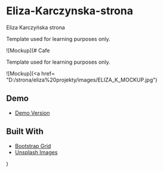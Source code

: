 # Eliza-Karczynska-strona

Eliza Karczyńska strona

Template used for learning purposes only.

![Mockup](# Cafe

Template used for learning purposes only.

![Mockup](<a href= "D:/strona/eliza%20projekty/images/ELIZA_K_MOCKUP.jpg")

## Demo
* [Demo Version](https://zarzeckipawel.github.io/cafe/)

## Built With

* [Bootstrap Grid](https://getbootstrap.com/docs/3.4/customize/)
* [Unsplash Images](https://unsplash.com/)

)


